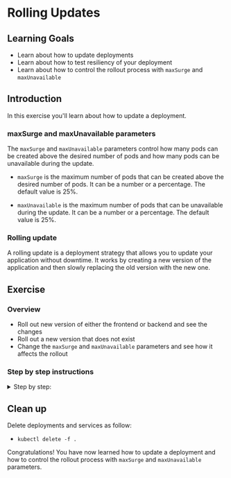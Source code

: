 # Rolling Updates

## Learning Goals

- Learn about how to update deployments
- Learn about how to test resiliency of your deployment
- Learn about how to control the rollout process with `maxSurge` and `maxUnavailable`

## Introduction

In this exercise you'll learn about how to update a deployment.

### maxSurge and maxUnavailable parameters

The `maxSurge` and `maxUnavailable` parameters control how many pods can be created above the
desired number of pods and how many pods can be unavailable during the update.

- `maxSurge` is the maximum number of pods that can be created above the desired number of pods. It
  can be a number or a percentage. The default value is 25%.

- `maxUnavailable` is the maximum number of pods that can be unavailable during the update. It can
  be a number or a percentage. The default value is 25%.

### Rolling update

A rolling update is a deployment strategy that allows you to update your application without
downtime. It works by creating a new version of the application and then slowly replacing the old
version with the new one.

## Exercise

### Overview

- Roll out new version of either the frontend or backend and see the changes
- Roll out a new version that does not exist
- Change the `maxSurge` and `maxUnavailable` parameters and see how it affects the rollout

### Step by step instructions

<details>
<summary>
Step by step:
</summary>

- Create backend deployment

> :bulb: All files for the exercise are found in the `rolling-updates/start` folder.

- Look at the backend deployment files `backend-deployment.yaml` and `frontend-deployment.yaml`
- Look at the service files in `backend-svc.yaml` and `frontend-svc.yaml`

Now go ahead and `apply` the deployments and the services:

- `kubectl apply -f .`. This will apply all the files in the current directory
- Access the frontend by the NodePort service

<details>
<summary>:bulb: How is it that you do that?</summary>

- Find the service with `kubectl get services` command.

- Note down the port number for the frontend service. In this case it is `31941`

- Get the nodes EXTERNAL-IP address. Run `kubectl get nodes -o wide`.

Copy the external IP address of any one of the nodes, for example, `34.244.123.152` and paste it in
your browser.

Copy the port from your frontend service that looks something like `31941` and paste it next to
your IP in the browser, for example, `34.244.123.152:31941` and hit it.

</details>

## Update Deployment

Now we will try to roll out an update to the backend image.

- Change the image tag from `release` to `2.0.0`:

```yaml
    ...
    spec:
      containers:
      - image: ghcr.io/eficode-academy/quotes-flask-backend:2.0.0
```

- Apply the new version of your deployment.

- Check the rollout status: `kubectl rollout status deployment backend`

Expected output:

```text
Waiting for deployment "backend" rollout to finish: 1 out of 3 new replicas have been updated...
Waiting for deployment "backend" rollout to finish: 1 out of 3 new replicas have been updated...
Waiting for deployment "backend" rollout to finish: 1 out of 3 new replicas have been updated...
Waiting for deployment "backend" rollout to finish: 2 out of 3 new replicas have been updated...
Waiting for deployment "backend" rollout to finish: 2 out of 3 new replicas have been updated...
Waiting for deployment "backend" rollout to finish: 2 out of 3 new replicas have been updated...
Waiting for deployment "backend" rollout to finish: 1 old replicas are pending termination...
Waiting for deployment "backend" rollout to finish: 1 old replicas are pending termination...
deployment "backend" successfully rolled out
```

It might be that you only see the last line, as the rollout is very fast.

- Check the version of the backend image in the browser

- Try rolling out other image version while looking at the frontend. You can do it by repeating the
  commands from above. Suggested image versions are `1.0.0` and `3.0.0`.

- Try also rolling out a version that does not exist:

```yaml
spec:
  containers:
    - image: ghcr.io/eficode-academy/quotes-flask-backend:not-a-version
      name: backend
```

What happened - do the frontend still work? And are you able to see the backend version in the browser?

- Investigate the running pods with: `kubectl get pods`

What happens to the pods that are running the old version?

- Reset back to a version that exists.

## maxSurge and maxUnavailable

We will now try to control the rollout process a bit more by setting `maxSurge` and
`maxUnavailable` parameters.

- open up two terminals and run `kubectl get pods --watch` in one of them

- Add the `maxSurge` and `maxUnavailable` parameters in the deployment file `backend-deployment.yaml`:

```yaml
spec:
  replicas: 3
  strategy:
    rollingUpdate:
      maxSurge: 1
      maxUnavailable: 0
```

- Change the image tag to `3.0.0` and apply the changes

- Check the rollout process in the first terminal

- Change the `maxSurge` and `maxUnavailable` parameters and see how it affects the rollout. Try to
  set `maxSurge` and `maxUnavailable` both to 100%. What happens?

</details>

## Clean up

Delete deployments and services as follow:

- `kubectl delete -f .`

Congratulations! You have now learned how to update a deployment and how to control the rollout
process with `maxSurge` and `maxUnavailable` parameters.
